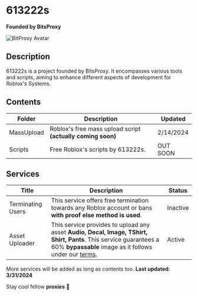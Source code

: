 # 613222s

**Founded by BitsProxy**

![BitProxy Avatar](https://cdn.bitsproxy.dev/bitproxie.png "BitsProxy | This is bitsproxy's roblox avatar. BitsProxy has since been terminated. R.I.P.")

## Description

613222s is a project founded by BitsProxy. It encompasses various tools and scripts, aiming to enhance different aspects of development for Roblox's Systems. 

## Contents

| Folder     | Description                                  | Updated   |
|------------|----------------------------------------------|-----------|
| MassUpload | Roblox's free mass upload script **(actually coming soon)** | 2/14/2024 |
| Scripts | Free Roblox's scripts by 613222s. | OUT SOON |

## Services

| Title      | Description                                  | Status    |
|------------|----------------------------------------------|-----------|
| Terminating Users | This service offers free termination towards any Roblox account or bans **with proof else method is used**. | Inactive |
| Asset Uploader | This service provides to upload any asset **Audio, Decal, Image, TShirt, Shirt, Pants**. This service guarantees a 60% **bypassable** image as it follows under our [terms](https://cdn.bitsproxy.dev/au-terms.txt). | Active |

More services will be added as long as contents too. **Last updated: 3/31/2024**

Stay cool fellow **proxies** 💖
